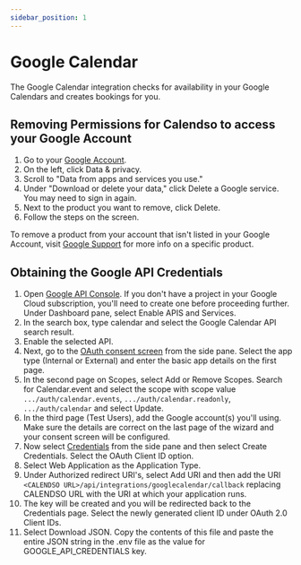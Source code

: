 ```yaml
---
sidebar_position: 1
---
```


# Google Calendar
The Google Calendar integration checks for availability in your Google Calendars and creates bookings for you.

## Removing Permissions for Calendso to access your Google Account

1. Go to your [Google Account](https://myaccount.google.com/).
2. On the left, click Data & privacy.
3. Scroll to "Data from apps and services you use."
4. Under "Download or delete your data," click Delete a Google service. You may need to sign in again.
5. Next to the product you want to remove, click Delete.
6. Follow the steps on the screen.

To remove a product from your account that isn't listed in your Google Account, visit [Google Support](https://support.google.com) for more info on a specific product.

## Obtaining the Google API Credentials
1. Open [Google API Console](https://console.cloud.google.com/apis/dashboard). If you don't have a project in your Google Cloud subscription, you'll need to create one before proceeding further. Under Dashboard pane, select Enable APIS and Services.
2. In the search box, type calendar and select the Google Calendar API search result.
3. Enable the selected API.
4. Next, go to the [OAuth consent screen](https://console.cloud.google.com/apis/credentials/consent) from the side pane. Select the app type (Internal or External) and enter the basic app details on the first page.
5. In the second page on Scopes, select Add or Remove Scopes. Search for Calendar.event and select the scope with scope value `.../auth/calendar.events`, `.../auth/calendar.readonly`, `.../auth/calendar` and select Update.
6. In the third page (Test Users), add the Google account(s) you'll using. Make sure the details are correct on the last page of the wizard and your consent screen will be configured.
7. Now select [Credentials](https://console.cloud.google.com/apis/credentials) from the side pane and then select Create Credentials. Select the OAuth Client ID option.
8. Select Web Application as the Application Type.
9. Under Authorized redirect URI's, select Add URI and then add the URI `<CALENDSO URL>/api/integrations/googlecalendar/callback` replacing CALENDSO URL with the URI at which your application runs.
10. The key will be created and you will be redirected back to the Credentials page. Select the newly generated client ID under OAuth 2.0 Client IDs.
11. Select Download JSON. Copy the contents of this file and paste the entire JSON string in the .env file as the value for GOOGLE_API_CREDENTIALS key.
